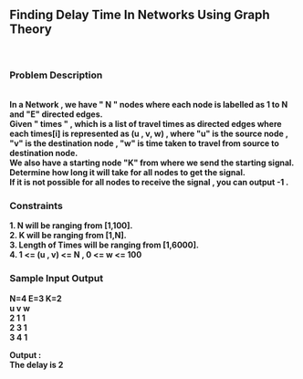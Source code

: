 <h2>Finding Delay Time In Networks Using Graph Theory</h2> <br>
<h3>Problem Description</h3><br>
<b> In a Network , we have " N " nodes where each node is labelled as 1 to N and "E" directed edges. </b><br>
<b> Given " times " , which is a list of travel times as directed edges where each times[i] is represented as (u , v, w) , where "u" is the source node , "v" is the destination node , "w" is time taken to travel from source to destination node.
<br>
<b>We also have a starting node "K" from where we send the starting signal.<b>
<br>
<b>Determine how long it will take for all nodes to get the signal.</b>
<br>If it is not possible for all nodes to receive the signal , you can output -1 . </b>
<br>
<h3> Constraints</h3>
<b> 1. N will be ranging from [1,100].</b> <br>
<b> 2. K will be ranging from [1,N].</b> <br>
<b> 3. Length of Times will be ranging from [1,6000].</b> <br>
<b> 4. 1 <= (u , v) <= N , 0 <= w <= 100</b> <br>

<h3>Sample Input Output</h3>
<b> N=4 E=3 K=2 </b><br>
<b> u  v  w </b><br>
<b> 2  1  1</b><br>
<b> 2  3  1</b><br>
<b> 3  4  1</b><br>

<b> Output :</b><br>
<b> The delay is 2 </b>
